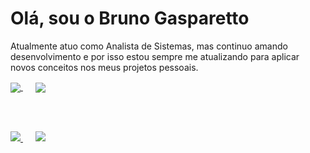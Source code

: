 # Olá, sou o Bruno Gasparetto

Atualmente atuo como Analista de Sistemas, mas continuo amando desenvolvimento e por isso estou sempre me atualizando para aplicar novos conceitos nos meus projetos pessoais.

<a href="https://twitter.com/brunoguntz">
  <img align="center" src="https://img.shields.io/badge/Twitter-000000?style=for-the-badge&logo=Twitter&logoColor=white" />
</a>
&nbsp;&nbsp;&nbsp;&nbsp;
<a href="https://www.linkedin.com/in/brunogasparetto/">
  <img align="center" src="https://img.shields.io/badge/LinkedIn-000000?style=for-the-badge&logo=LinkedIn&logoColor=white" />
</a>

<br><br>

<a href="#">
  <img src="https://github-readme-stats.vercel.app/api?username=brunogasparetto&show_icons=true&theme=dracula" />
</a>
&nbsp;&nbsp;&nbsp;&nbsp;
<a href="#">
  <img src="https://github-readme-stats.vercel.app/api/top-langs/?username=brunogasparetto&hide=html&layout=compact&theme=dracula" />
</a>
